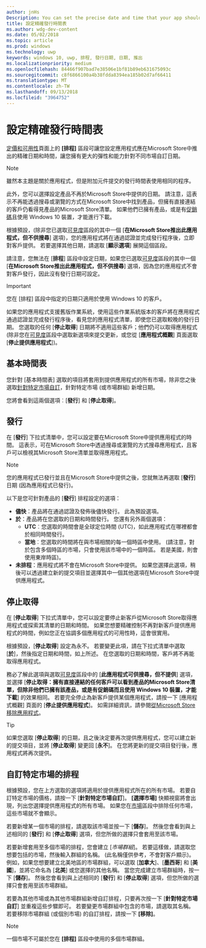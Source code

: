 ```yaml
---
author: jnHs
Description: You can set the precise date and time that your app should become available in the Store, giving you greater flexibility and the ability to customize dates for different markets.
title: 設定精確發行時間表
ms.author: wdg-dev-content
ms.date: 05/02/2018
ms.topic: article
ms.prod: windows
ms.technology: uwp
keywords: windows 10, uwp, 排程, 發行日期, 日期, 推出
ms.localizationpriority: medium
ms.openlocfilehash: 84466f907bad7e38506e1bf81b89eb631675093c
ms.sourcegitcommit: c8f6866100a4b38fdda8394ea185b02d7af66411
ms.translationtype: MT
ms.contentlocale: zh-TW
ms.lasthandoff: 09/13/2018
ms.locfileid: "3964752"
---
```

# <a name="configure-precise-release-scheduling"></a>設定精確發行時間表

[定價和可用性](set-app-pricing-and-availability.md)頁面上的 **\[排程\]** 區段可讓您設定應用程式應在Microsoft Store中推出的精確日期和時間，讓您擁有更大的彈性和能力針對不同市場自訂日期。

> [!NOTE]
> 雖然本主題是關於應用程式，但是附加元件提交的發行時間表使用相同的程序。

此外，您可以選擇設定產品不再於Microsoft Store中提供的日期。 請注意，這表示不再能透過搜尋或瀏覽的方式在Microsoft Store中找到產品，但擁有直接連結的客戶仍看得見產品的Microsoft Store清單。 如果他們已擁有產品，或是有[促銷碼](generate-promotional-codes.md)且使用 Windows 10 裝置，才能進行下載。

根據預設，(除非您已選取[可見度](choose-visibility-options.md#discoverability)區段的其中一個 [**在Microsoft Store推出此應用程式，但不供搜尋**] 選項)，您的應用程式將在通過認證並完成發行程序後，立即對客戶提供。 若要選擇其他日期，請選取 [**顯示選項**] 展開這個區段。

請注意，您無法在 [**排程**] 區段中設定日期，如果您已選取[可見度](choose-visibility-options.md#discoverability)區段的其中一個 [**在Microsoft Store推出此應用程式，但不供搜尋**] 選項，因為您的應用程式不會對客戶發行，因此沒有發行日期可設定。

> [!IMPORTANT]
> 您在 [排程] 區段中指定的日期只適用於使用 Windows 10 的客戶。
>
>如果您的應用程式支援舊版作業系統，使用這些作業系統版本的客戶將在應用程式通過認證並完成發行程序後，看見您的應用程式清單，即使您已選取較晚的發行日期。 您選取的任何 [**停止取得**] 日期將不適用這些客戶；他們仍可以取得應用程式 (除非您在[可見度](choose-visibility-options.md#discoverability)區段中選取新選項來提交更新，或您從 [**應用程式概觀**] 頁面選取 [**停止提供應用程式**])。


## <a name="base-schedule"></a>基本時間表

您針對 [基本時間表] 選取的項目將套用到提供應用程式的所有市場，除非您之後選取[針對特定市場自訂](#customize-the-schedule-for-specific-markets)，針對特定市場 (或市場群組) 新增日期。

您將會看到這兩個選項︰[**發行**] 和 [**停止取得**]。 

## <a name="release"></a>發行

在 [**發行**] 下拉式清單中，您可以設定要在Microsoft Store中提供應用程式的時間。 這表示，可在Microsoft Store中透過搜尋或瀏覽的方式搜尋應用程式，且客戶可以檢視其Microsoft Store清單並取得應用程式。

>[!NOTE]
> 您的應用程式已發行並且在Microsoft Store中提供之後，您就無法再選取 [**發行**] 日期 (因為應用程式已發行)。

以下是您可針對產品的 [**發行**] 排程設定的選項：
- **儘快**：產品將在通過認證及發佈後儘快發行。 此為預設選項。
- **於**：產品將在您選取的日期和時間發行。 您還有另外兩個選項：
   - **UTC**︰您選取的時間會是全球定位時間 (UTC)，如此應用程式在哪裡都會於相同時間發行。
   - **當地**︰您選取的時間將在與市場相關的每一個時區中使用。 (請注意，對於包含多個時區的市場，只會使用該市場中的一個時區。 若是美國，則會使用東岸時區)。
- **未排程**：應用程式將不會在Microsoft Store中提供。 如果您選擇此選項，稍後可以透過建立新的提交項目並選擇其中一個其他選項在Microsoft Store中提供應用程式。


## <a name="stop-acquisition"></a>停止取得

在 [**停止取得**] 下拉式清單中，您可以設定要停止新客戶從Microsoft Store取得應用程式或探索其清單的日期和時間。 如果您想要精確控制不再對新客戶提供應用程式的時間，例如您正在協調多個應用程式的可用性時，這會很實用。

根據預設，[**停止取得**] 設定為永不。 若要變更此項，請在下拉式清單中選取 [**於**]，然後指定日期和時間，如上所述。 在您選取的日期和時間，客戶將不再能取得應用程式。

務必了解此選項與選取[可見度](choose-visibility-options.md#discoverability)區段中的 [**此應用程式可供搜尋，但不提供**] 選項，並選擇 [**停止取得：擁有直接連結的任何客戶可以看到產品的Microsoft Store清單，但除非他們已擁有該產品，或是有促銷碼而且使用 Windows 10 裝置，才能下載**] 的效果相同。 若要完全停止為新客戶提供某個應用程式，請按一下 [應用程式概觀] 頁面的 [**停止提供應用程式**]。 如需詳細資訊，請參閱[從Microsoft Store移除應用程式](guidance-for-app-package-management.md#removing-an-app-from-the-store)。

> [!TIP]
> 如果您選取 [**停止取得**] 的日期，且之後決定要再次提供應用程式，您可以建立新的提交項目，並將 [**停止取得**] 變更回 [**永不**]。 在您將更新的提交項目發行後，應用程式將再次提供。

## <a name="customize-the-schedule-for-specific-markets"></a>自訂特定市場的排程 

根據預設，您在上方選取的選項將適用於提供應用程式所在的所有市場。 若要自訂特定市場的價格，請按一下 [**針對特定市場自訂**]。 **\[選擇市場\]** 快顯視窗將會出現，列出您選擇提供應用程式的所有市場。 如果您在[市場](define-pricing-and-market-selection.md)區段中排除任何市場，這些市場就不會顯示。 

若要新增某一個市場的排程，請選取該市場並按一下 [**儲存**]。 然後您會看到與上述相同的 [**發行**] 和 [**停止取得**] 選項，但您所做的選擇只會套用至該市場。

若要新增套用至多個市場的排程，您會建立 [*市場群組*]。 若要這樣做，請選取您想要包括的市場，然後輸入群組的名稱。 (此名稱僅供參考，不會對客戶顯示)。例如，如果您想要建立北美地區的市場群組，可以選取 [**加拿大**]、[**墨西哥**] 和 [**美國**]，並將它命名為 [**北美**] 或您選擇的其他名稱。 當您完成建立市場群組時，按一下 [**儲存**]。 然後您會看到與上述相同的 [**發行**] 和 [**停止取得**] 選項，但您所做的選擇只會套用至該市場群組。

若要為其他市場或為其他市場群組新增自訂排程，只要再次按一下 [**針對特定市場自訂**] 並重複這些步驟即可。 若要變更市場群組中包含的市場，請選取其名稱。 若要移除市場群組 (或個別市場) 的自訂排程，請按一下 **\[移除\]**。

> [!NOTE]
> 一個市場不可屬於您在 **\[排程\]** 區段中使用的多個市場群組。 










